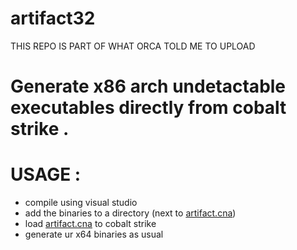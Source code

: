 # artifact32
THIS REPO IS PART OF WHAT ORCA TOLD ME TO UPLOAD

# Generate x86 arch undetactable executables directly from cobalt strike .

# USAGE :
- compile using visual studio 
- add the binaries to a directory (next to [artifact.cna](https://github.com/ORCA666/artifact32/blob/main/artifact.cna))
- load  [artifact.cna](https://github.com/ORCA666/artifact32/blob/main/artifact.cna) to cobalt strike 
- generate ur x64 binaries as usual 
